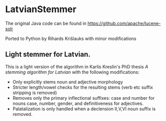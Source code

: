 LatvianStemmer
==============

The original Java code can be found in https://github.com/apache/lucene-solr

Ported to Python by Rihards Krišlauks with minor modifications

Light stemmer for Latvian.
--------------------------

This is a light version of the algorithm in Karlis Kreslin's PhD thesis *A stemming algorithm for Latvian* with the following modifications:

* Only explicitly stems noun and adjective morphology
* Stricter length/vowel checks for the resulting stems (verb etc suffix stripping is removed)
* Removes only the primary inflectional suffixes: case and number for nouns case, number, gender, and definitiveness for adjectives.
* Palatalization is only handled when a declension II,V,VI noun suffix is removed.

